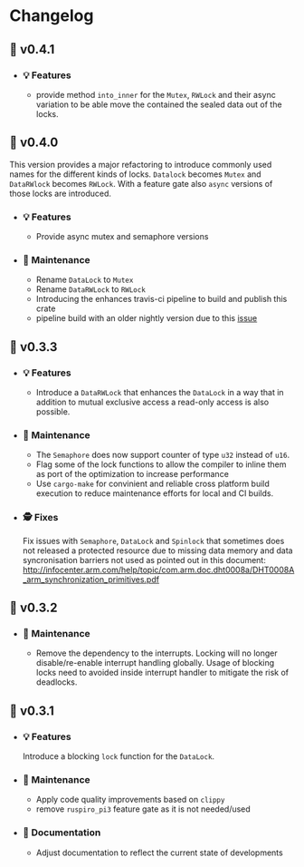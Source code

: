 # Changelog

## :peach: v0.4.1

- ### :bulb: Features

  - provide method `into_inner` for the `Mutex`, `RWLock` and their async variation to be able move the contained the sealed data out of the locks.

## :peach: v0.4.0

This version provides a major refactoring to introduce commonly used names for the different kinds of locks. `Datalock` becomes `Mutex` and `DataRWlock` becomes `RWLock`. With a feature gate also `async` versions of those locks are introduced.

- ### :bulb: Features

  - Provide async mutex and semaphore versions

- ### :wrench: Maintenance

  - Rename `DataLock` to `Mutex`
  - Rename `DataRWLock` to `RWLock`
  - Introducing the enhances travis-ci pipeline to build and publish this crate
  - pipeline build with an older nightly version due to this [issue](https://github.com/rust-lang/rust/issues/76801#issuecomment-697150736)

## :carrot: v0.3.3

- ### :bulb: Features

  - Introduce a ``DataRWLock`` that enhances the ``DataLock`` in a way that in addition to mutual exclusive access a
    read-only access is also possible.

- ### :wrench: Maintenance

  - The ``Semaphore`` does now support counter of type ``u32`` instead of ``u16``.
  - Flag some of the lock functions to allow the compiler to inline them as port of the optimization to increase performance
  - Use ``cargo-make`` for convinient and reliable cross platform build execution to reduce maintenance efforts for local and CI builds.

- ### :detective: Fixes

  Fix issues with ``Semaphore``, ``DataLock`` and ``Spinlock`` that sometimes does not released a protected resource due to missing data memory and data syncronisation barriers not used as pointed out in this document: http://infocenter.arm.com/help/topic/com.arm.doc.dht0008a/DHT0008A_arm_synchronization_primitives.pdf

## :carrot: v0.3.2

- ### :wrench: Maintenance

  - Remove the dependency to the interrupts. Locking will no longer disable/re-enable interrupt handling globally. Usage of blocking locks need to avoided inside interrupt handler to mitigate the risk of deadlocks.

## :carrot: v0.3.1

- ### :bulb: Features

  Introduce a blocking ``lock`` function for the ``DataLock``.

- ### :wrench: Maintenance

  - Apply code quality improvements based on ``clippy``
  - remove ``ruspiro_pi3`` feature gate as it is not needed/used

- ### :book: Documentation

  - Adjust documentation to reflect the current state of developments
